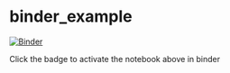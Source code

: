 # binder_example

[![Binder](https://mybinder.org/badge_logo.svg)](https://mybinder.org/v2/gh/mfixstsci/binder_example/master?filepath=plot_example.ipynb)

Click the badge to activate the notebook above in binder